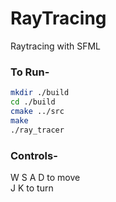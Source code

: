 # RayTracing
Raytracing with SFML
### To Run-
```bash
mkdir ./build
cd ./build
cmake ../src
make
./ray_tracer
```
### Controls-
W S A D to move <br>
J K to turn
